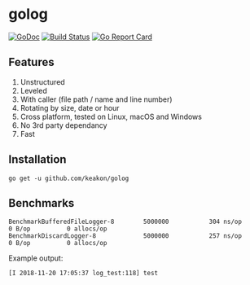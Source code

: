 # golog
[![GoDoc](https://godoc.org/github.com/keakon/golog?status.svg)](https://godoc.org/github.com/keakon/golog)
[![Build Status](https://www.travis-ci.org/keakon/golog.svg?branch=master)](https://www.travis-ci.org/keakon/golog)
[![Go Report Card](https://goreportcard.com/badge/github.com/keakon/golog)](https://goreportcard.com/report/github.com/keakon/golog)

## Features

1. Unstructured
2. Leveled
3. With caller (file path / name and line number)
4. Rotating by size, date or hour
5. Cross platform, tested on Linux, macOS and Windows
6. No 3rd party dependancy
7. Fast

## Installation

```
go get -u github.com/keakon/golog
```

## Benchmarks

```
BenchmarkBufferedFileLogger-8   	 5000000	       304 ns/op	       0 B/op	       0 allocs/op
BenchmarkDiscardLogger-8        	 5000000	       257 ns/op	       0 B/op	       0 allocs/op
```

Example output:
```
[I 2018-11-20 17:05:37 log_test:118] test
```
